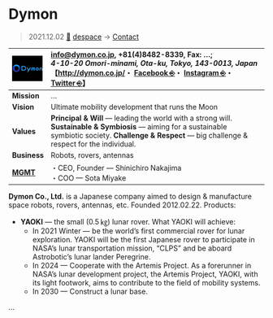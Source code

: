 # Dymon
> 2021.12.02 [🚀](../../index/index.md) [despace](../index.md) → [Contact](../contact.md)

|[![](../f/contact/d/dymon_logo1_thumb.webp)](../f/contact/d/dymon_logo1.webp)|<info@dymon.co.jp>, +81(4)8482-8339, Fax: …;<br> *4-10-20 Omori-minami, Ota-ku, Tokyo, 143-0013, Japan*<br> 【<http://dymon.co.jp/>・ [Facebook ⎆](https://www.facebook.com/dymon.co.jp/)・ [Instagram ⎆](https://www.instagram.com/yaoki_space/)・ [Twitter ⎆](https://twitter.com/yaoki_space)】|
|:-|:-|
|**Mission**|…|
|**Vision**|Ultimate mobility development that runs the Moon|
|**Values**|**Principal & Will** — leading the world with a strong will. **Sustainable & Symbiosis** — aiming for a sustainable symbiotic society. **Challenge & Respect** — big challenge & respect for the individual.|
|**Business**|Robots, rovers, antennas|
|**[MGMT](../mgmt.md)**|・CEO, Founder — Shinichiro Nakajima<br> ・COO — Sota Miyake|

**Dymon Co., Ltd.** is a Japanese company aimed to design & manufacture space robots, rovers, antennas, etc. Founded 2012.02.22. Products:

   - **YAOKI** — the small (0.5 ㎏) lunar rover. What YAOKI will achieve:
      - In 2021 Winter — be the world’s first commercial rover for lunar exploration. YAOKI will be the first Japanese rover to participate in NASA’s lunar transportation mission, “CLPS” and be aboard Astrobotic’s lunar lander Peregrine.
      - In 2024 — Cooperate with the Artemis Project. As a forerunner in NASA’s lunar development project, the Artemis Project, YAOKI, with its light footwork, aims to contribute to the field of mobility systems.
      - In 2030 — Construct a lunar base.

<p style="page-break-after:always"> </p>

…
